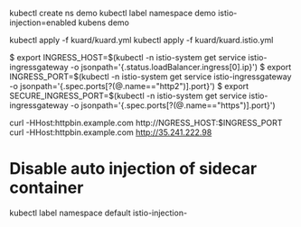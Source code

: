 kubectl create ns demo
kubectl label namespace demo istio-injection=enabled
kubens demo

kubectl apply -f kuard/kuard.yml
kubectl apply -f kuard/kuard.istio.yml

$ export INGRESS_HOST=$(kubectl -n istio-system get service istio-ingressgateway -o jsonpath='{.status.loadBalancer.ingress[0].ip}')
$ export INGRESS_PORT=$(kubectl -n istio-system get service istio-ingressgateway -o jsonpath='{.spec.ports[?(@.name=="http2")].port}')
$ export SECURE_INGRESS_PORT=$(kubectl -n istio-system get service istio-ingressgateway -o jsonpath='{.spec.ports[?(@.name=="https")].port}')

curl -HHost:httpbin.example.com http://NGRESS_HOST:$INGRESS_PORT
curl -HHost:httpbin.example.com http://35.241.222.98


# Disable auto injection of sidecar container
kubectl label namespace default istio-injection-


